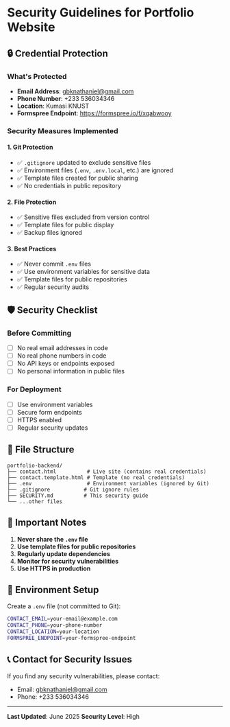 # Security Guidelines for Portfolio Website

## 🔒 Credential Protection

### What's Protected
- **Email Address**: gbknathaniel@gmail.com
- **Phone Number**: +233 536034346
- **Location**: Kumasi KNUST
- **Formspree Endpoint**: https://formspree.io/f/xqabwooy

### Security Measures Implemented

#### 1. Git Protection
- ✅ `.gitignore` updated to exclude sensitive files
- ✅ Environment files (`.env`, `.env.local`, etc.) are ignored
- ✅ Template files created for public sharing
- ✅ No credentials in public repository

#### 2. File Protection
- ✅ Sensitive files excluded from version control
- ✅ Template files for public display
- ✅ Backup files ignored

#### 3. Best Practices
- ✅ Never commit `.env` files
- ✅ Use environment variables for sensitive data
- ✅ Template files for public repositories
- ✅ Regular security audits

## 🛡️ Security Checklist

### Before Committing
- [ ] No real email addresses in code
- [ ] No real phone numbers in code
- [ ] No API keys or endpoints exposed
- [ ] No personal information in public files

### For Deployment
- [ ] Use environment variables
- [ ] Secure form endpoints
- [ ] HTTPS enabled
- [ ] Regular security updates

## 📁 File Structure

```
portfolio-backend/
├── contact.html          # Live site (contains real credentials)
├── contact.template.html # Template (no real credentials)
├── .env                  # Environment variables (ignored by Git)
├── .gitignore           # Git ignore rules
├── SECURITY.md          # This security guide
└── ...other files
```

## 🚨 Important Notes

1. **Never share the `.env` file**
2. **Use template files for public repositories**
3. **Regularly update dependencies**
4. **Monitor for security vulnerabilities**
5. **Use HTTPS in production**

## 🔧 Environment Setup

Create a `.env` file (not committed to Git):
```bash
CONTACT_EMAIL=your-email@example.com
CONTACT_PHONE=your-phone-number
CONTACT_LOCATION=your-location
FORMSPREE_ENDPOINT=your-formspree-endpoint
```

## 📞 Contact for Security Issues

If you find any security vulnerabilities, please contact:
- Email: gbknathaniel@gmail.com
- Phone: +233 536034346

---

**Last Updated**: June 2025
**Security Level**: High 